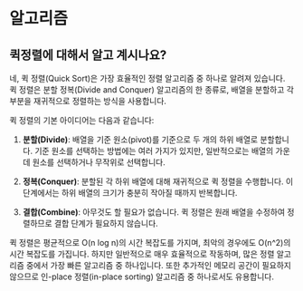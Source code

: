 # 알고리즘

## 퀵정렬에 대해서 알고 계시나요?

네, 퀵 정렬(Quick Sort)은 가장 효율적인 정렬 알고리즘 중 하나로 알려져 있습니다. 퀵 정렬은 분할 정복(Divide and Conquer) 알고리즘의 한 종류로, 배열을 분할하고 각 부분을 재귀적으로 정렬하는 방식을 사용합니다.

퀵 정렬의 기본 아이디어는 다음과 같습니다:

1. **분할(Divide)**: 배열을 기준 원소(pivot)를 기준으로 두 개의 하위 배열로 분할합니다. 기준 원소를 선택하는 방법에는 여러 가지가 있지만, 일반적으로는 배열의 가운데 원소를 선택하거나 무작위로 선택합니다.

2. **정복(Conquer)**: 분할된 각 하위 배열에 대해 재귀적으로 퀵 정렬을 수행합니다. 이 단계에서는 하위 배열의 크기가 충분히 작아질 때까지 반복합니다.

3. **결합(Combine)**: 아무것도 할 필요가 없습니다. 퀵 정렬은 원래 배열을 수정하여 정렬하므로 결합 단계가 필요하지 않습니다.

퀵 정렬은 평균적으로 O(n log n)의 시간 복잡도를 가지며, 최악의 경우에도 O(n^2)의 시간 복잡도를 가집니다. 하지만 일반적으로 매우 효율적으로 작동하며, 많은 정렬 알고리즘 중에서 가장 빠른 알고리즘 중 하나입니다. 또한 추가적인 메모리 공간이 필요하지 않으므로 인-place 정렬(in-place sorting) 알고리즘 중 하나로서도 유용합니다.
